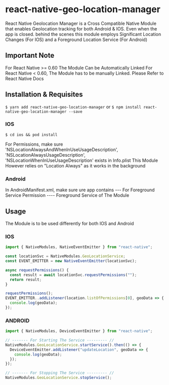 # react-native-geo-location-manager

React Native Geolocation Manager is a Cross Compatible Native Module that enables Geolocation tracking for both Android & IOS. Even when the app is closed.
behind the scenes this module employs Significant Location Changes (For IOS) and a Foreground Location Service (For Android)

## Important Note 

For React Native >= 0.60 The Module Can be Automatically Linked
For React Native < 0.60, The Module has to be manually Linked. Please Refer to React Native Docs

## Installation & Requisites

`$ yarn add react-native-geo-location-manager`
or 
`$ npm install react-native-geo-location-manager --save`


### IOS 
`$ cd ios && pod install`

For Permissions, make sure 'NSLocationAlwaysAndWhenInUseUsageDescription', 'NSLocationAlwaysUsageDescription', 'NSLocationWhenInUseUsageDescription' exists in Info.plist
This Module However relies on "Location Always" as it works in the background 

### Android
In AndroidManifest.xml, make sure ure app contains
<uses-permission android:name="android.permission.FOREGROUND_SERVICE"/> --- For Foreground Service Permission 
<service android:name="com.reactlibrary.GeoLocationService"/> ---- Foreground Service of The Module

## Usage

The Module is to be used differently for both IOS and Android

### IOS
```javascript
import { NativeModules, NativeEventEmitter } from "react-native";

const locationSvc = NativeModules.GeoLocationService;
const EVENT_EMITTER = new NativeEventEmitter(locationSvc);

async requestPermissions() {
  const result = await locationSvc.requestPermissions("");
  return result;
}

requestPermissions();
EVENT_EMITTER..addListener(location.listOfPermissions[0], geoData => {
  console.log(geoData);
});
```

### ANDROID
```javascript
import { NativeModules, DeviceEventEmitter } from "react-native";

// ------- For Starting The Service --------- //
NativeModules.GeoLocationService.startService().then(() => {
  DeviceEventEmitter.addListener("updateLocation", geoData => {
    console.log(geoData);
  });
});

// ------- For Stopping The Service --------- //
NativeModules.GeoLocationService.stopService();
```
